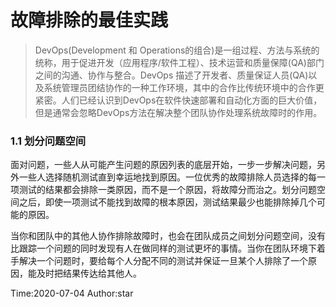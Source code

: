 # 故障排除的最佳实践
> DevOps(Development 和 Operations的组合)是一组过程、方法与系统的统称，用于促进开发（应用程序/软件工程）、技术运营和质量保障(QA)部门之间的沟通、协作与整合。DevOps 描述了开发者、质量保证人员(QA)以及系统管理员团结协作的一种工作环境，其中的合作比传统环境中的合作更紧密。人们已经认识到DevOps在软件快速部署和自动化方面的巨大价值，但是通常会忽略DevOps方法在解决整个团队协作处理系统故障时的作用。

### 1.1 划分问题空间
面对问题，一些人从可能产生问题的原因列表的底层开始，一步一步解决问题，另外一些人选择随机测试直到幸运地找到原因。一位优秀的故障排除人员选择的每一项测试的结果都会排除一类原因，而不是一个原因，将故障分而治之。划分问题空间之后，即使一项测试不能找到故障的根本原因，测试结果最少也能排除掉几个可能的原因。

当你和团队中的其他人协作排除故障时，也会在团队成员之间划分问题空间，没有比跟踪一个问题的同时发现有人在做同样的测试更坏的事情。当你在团队环境下着手解决一个问题时，要给每个人分配不同的测试并保证一旦某个人排除了一个原因，能及时把结果传达给其他人。

Time:2020-07-04
Author:star
